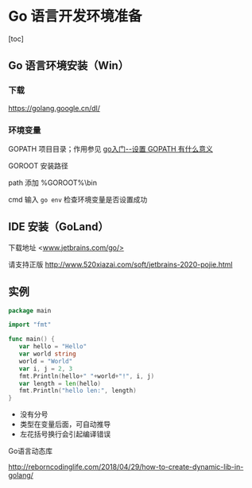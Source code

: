 # Go 语言开发环境准备

[toc]

## Go 语言环境安装（Win）

### 下载

<https://golang.google.cn/dl/>



### 环境变量

GOPATH  项目目录；作用参见 [go入门--设置 GOPATH 有什么意义](https://www.jianshu.com/p/2f7473f47c6d)

GOROOT  安装路径

path 添加 %GOROOT%\bin

cmd 输入 `go env` 检查环境变量是否设置成功



## IDE 安装（GoLand）

下载地址 <www.jetbrains.com/go/>

请支持正版 <http://www.520xiazai.com/soft/jetbrains-2020-pojie.html>



## 实例

```go
package main

import "fmt"

func main() {
   var hello = "Hello"
   var world string
   world = "World"
   var i, j = 2, 3
   fmt.Println(hello+" "+world+"!", i, j)
   var length = len(hello)
   fmt.Println("hello len:", length)
}
```

* 没有分号
* 类型在变量后面，可自动推导
* 左花括号换行会引起编译错误



Go语言动态库

<http://reborncodinglife.com/2018/04/29/how-to-create-dynamic-lib-in-golang/>

